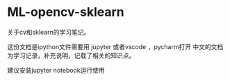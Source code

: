 # ML-opencv-sklearn
关于cv和sklearn的学习笔记。

这份文档是ipython文件需要用 jupyter 或者vscode ，pycharm打开
中文的文档为学习记录，补充说明，记载了相关的知识点。

建议安装jupyter notebook运行使用
